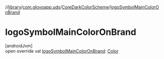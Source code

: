 //[library](../../../index.md)/[com.glovoapp.uds](../index.md)/[CoreDarkColorScheme](index.md)/[logoSymbolMainColorOnBrand](logo-symbol-main-color-on-brand.md)

# logoSymbolMainColorOnBrand

[androidJvm]\
open override val [logoSymbolMainColorOnBrand](logo-symbol-main-color-on-brand.md): [Color](https://developer.android.com/reference/kotlin/androidx/compose/ui/graphics/Color.html)

